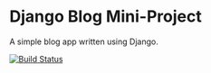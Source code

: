 # Django Blog Mini-Project

A simple blog app written using Django.

[![Build Status](https://travis-ci.org/adrian80z/django-blog.svg?branch=master)](https://travis-ci.org/adrian80z/django-blog)
